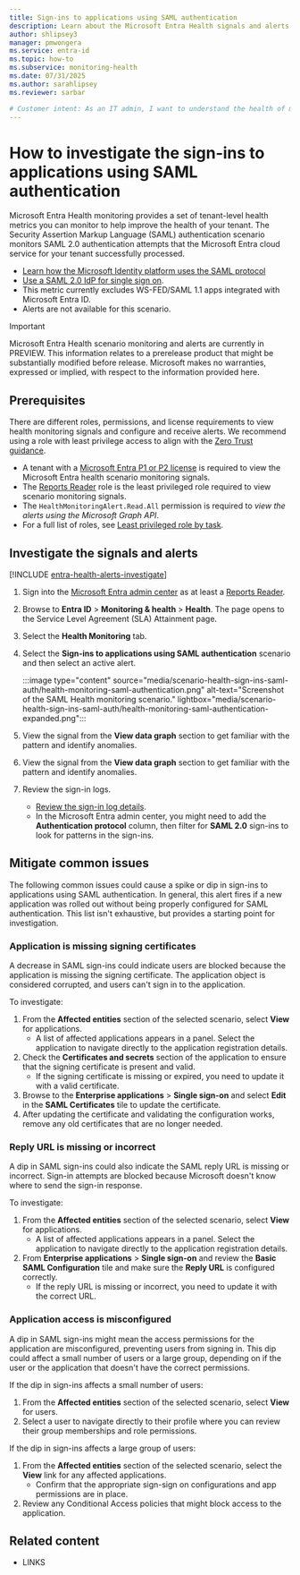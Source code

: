 ```yaml
---
title: Sign-ins to applications using SAML authentication
description: Learn about the Microsoft Entra Health signals and alerts for sign-ins to applications that use SAML authentication
author: shlipsey3
manager: pmwongera 
ms.service: entra-id
ms.topic: how-to
ms.subservice: monitoring-health
ms.date: 07/31/2025
ms.author: sarahlipsey
ms.reviewer: sarbar

# Customer intent: As an IT admin, I want to understand the health of my tenant through identity related signals and alerts so I can proactively address issues and maintain a healthy tenant.
---
```


# How to investigate the sign-ins to applications using SAML authentication

Microsoft Entra Health monitoring provides a set of tenant-level health metrics you can monitor to help improve the health of your tenant. The Security Assertion Markup Language (SAML) authentication scenario monitors SAML 2.0 authentication attempts that the Microsoft Entra cloud service for your tenant successfully processed. 

- [Learn how the Microsoft Identity platform uses the SAML protocol](../../identity-platform/saml-protocol-reference.md)
- [Use a SAML 2.0 IdP for single sign on](../hybrid/connect/how-to-connect-fed-saml-idp.md).
- This metric currently excludes WS-FED/SAML 1.1 apps integrated with Microsoft Entra ID.
- Alerts are not available for this scenario.

> [!IMPORTANT]
> Microsoft Entra Health scenario monitoring and alerts are currently in PREVIEW.
> This information relates to a prerelease product that might be substantially modified before release. Microsoft makes no warranties, expressed or implied, with respect to the information provided here.

## Prerequisites

There are different roles, permissions, and license requirements to view health monitoring signals and configure and receive alerts. We recommend using a role with least privilege access to align with the [Zero Trust guidance](/security/zero-trust/zero-trust-overview).

- A tenant with a [Microsoft Entra P1 or P2 license](../../fundamentals/get-started-premium.md) is required to view the Microsoft Entra health scenario monitoring signals.
- The [Reports Reader](../role-based-access-control/permissions-reference.md#reports-reader) role is the least privileged role required to view scenario monitoring signals.
- The `HealthMonitoringAlert.Read.All` permission is required to *view the alerts using the Microsoft Graph API*.
- For a full list of roles, see [Least privileged role by task](../role-based-access-control/delegate-by-task.md#microsoft-entra-health-least-privileged-roles).

## Investigate the signals and alerts

[!INCLUDE [entra-health-alerts-investigate](../../includes/entra-health-alerts-investigate.md)]

1. Sign into the [Microsoft Entra admin center](https://entra.microsoft.com) as at least a [Reports Reader](../role-based-access-control/permissions-reference.md#reports-reader).

1. Browse to **Entra ID** > **Monitoring & health** > **Health**. The page opens to the Service Level Agreement (SLA) Attainment page.

1. Select the **Health Monitoring** tab.

1. Select the **Sign-ins to applications using SAML authentication** scenario and then select an active alert.

    :::image type="content" source="media/scenario-health-sign-ins-saml-auth/health-monitoring-saml-authentication.png" alt-text="Screenshot of the SAML Health monitoring scenario." lightbox="media/scenario-health-sign-ins-saml-auth/health-monitoring-saml-authentication-expanded.png":::

1. View the signal from the **View data graph** section to get familiar with the pattern and identify anomalies.

1. View the signal from the **View data graph** section to get familiar with the pattern and identify anomalies.

1. Review the sign-in logs.
    - [Review the sign-in log details](concept-sign-in-log-activity-details.md).
    - In the Microsoft Entra admin center, you might need to add the **Authentication protocol** column, then filter for **SAML 2.0** sign-ins to look for patterns in the sign-ins.

## Mitigate common issues

The following common issues could cause a spike or dip in sign-ins to applications using SAML authentication. In general, this alert fires if a new application was rolled out without being properly configured for SAML authentication. This list isn't exhaustive, but provides a starting point for investigation.

### Application is missing signing certificates

A decrease in SAML sign-ins could indicate users are blocked because the application is missing the signing certificate. The application object is considered corrupted, and users can't sign in to the application.

To investigate:

1. From the **Affected entities** section of the selected scenario, select **View** for applications.
    - A list of affected applications appears in a panel. Select the application to navigate directly to the application registration details.
1. Check the **Certificates and secrets** section of the application to ensure that the signing certificate is present and valid.
    - If the signing certificate is missing or expired, you need to update it with a valid certificate.
1. Browse to the **Enterprise applications** > **Single sign-on** and select **Edit** in the **SAML Certificates** tile to update the certificate.
1. After updating the certificate and validating the configuration works, remove any old certificates that are no longer needed.

### Reply URL is missing or incorrect

A dip in SAML sign-ins could also indicate the SAML reply URL is missing or incorrect. Sign-in attempts are blocked because Microsoft doesn't know where to send the sign-in response.

To investigate:

1. From the **Affected entities** section of the selected scenario, select **View** for applications.
    - A list of affected applications appears in a panel. Select the application to navigate directly to the application registration details.
1. From **Enterprise applications** > **Single sign-on** and review the **Basic SAML Configuration** tile and make sure the **Reply URL** is configured correctly.
    - If the reply URL is missing or incorrect, you need to update it with the correct URL.

### Application access is misconfigured

A dip in SAML sign-ins might mean the access permissions for the application are misconfigured, preventing users from signing in. This dip could affect a small number of users or a large group, depending on if the user or the application that doesn't have the correct permissions.

If the dip in sign-ins affects a small number of users:

1. From the **Affected entities** section of the selected scenario, select **View** for users.
1. Select a user to navigate directly to their profile where you can review their group memberships and role permissions.

If the dip in sign-ins affects a large group of users:

1. From the **Affected entities** section of the selected scenario, select the **View** link for any affected applications.
    - Confirm that the appropriate sign-sign on configurations and app permissions are in place.
1. Review any Conditional Access policies that might block access to the application.

## Related content

- LINKS
